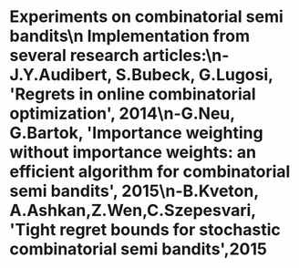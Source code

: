 # Experiments on combinatorial semi bandits\n Implementation from several research articles:\n-J.Y.Audibert, S.Bubeck, G.Lugosi, 'Regrets in online combinatorial optimization', 2014\n-G.Neu, G.Bartok, 'Importance weighting without importance weights: an efficient algorithm for combinatorial semi bandits', 2015\n-B.Kveton, A.Ashkan,Z.Wen,C.Szepesvari, 'Tight regret bounds for stochastic combinatorial semi bandits',2015
